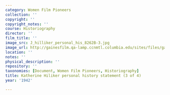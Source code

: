 ```yaml
---
category: Women Film Pioneers
collection: ''
copyright: ''
copyright_notes: ''
course: Historiography
director: ''
film_title: ''
image_src: J_hilliker_personal_his_8262B-3.jpg
image_url: http://gainesfilm.qa-lamp.ccnmtl.columbia.edu/sites/files/gainesfilm/images/J_hilliker_personal_his_8262B-3.jpg
location: ''
notes: ''
physical_description: ''
repository: ''
taxonomies: [Document, Women Film Pioneers, Historiography]
title: Katherine Hiliker personal history statement (3 of 4)
year: '1942'

---
```


